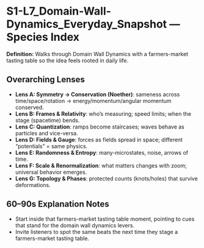 # S1-L7_Domain-Wall-Dynamics_Everyday_Snapshot — Species Index
**Definition:** Walks through Domain Wall Dynamics with a farmers-market tasting table so the idea feels rooted in daily life.
## Overarching Lenses

- **Lens A: Symmetry -> Conservation (Noether)**: sameness across time/space/rotation → energy/momentum/angular momentum conserved.
- **Lens B: Frames & Relativity**: who’s measuring; speed limits; when the stage (spacetime) bends.
- **Lens C: Quantization**: ramps become staircases; waves behave as particles and vice-versa.
- **Lens D: Fields & Gauge**: forces as fields spread in space; different “potentials” = same physics.
- **Lens E: Randomness & Entropy**: many-microstates, noise, arrows of time.
- **Lens F: Scale & Renormalization**: what matters changes with zoom; universal behavior emerges.
- **Lens G: Topology & Phases**: protected counts (knots/holes) that survive deformations.

## 60–90s Explanation Notes
- Start inside that farmers-market tasting table moment, pointing to cues that stand for the domain wall dynamics levers.
- Invite listeners to spot the same beats the next time they stage a farmers-market tasting table.
